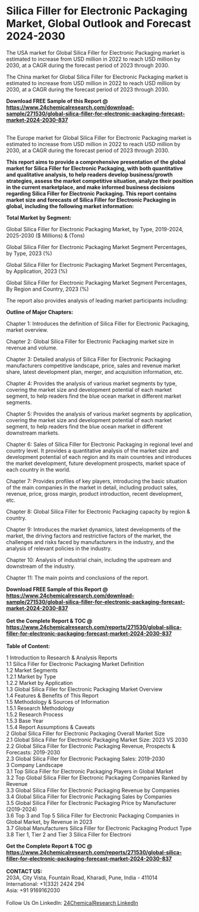 <h1>Silica Filler for Electronic Packaging Market, Global Outlook and Forecast 2024-2030</h1><p>The USA market for Global Silica Filler for Electronic Packaging market is estimated to increase from USD million in 2022 to reach USD million by 2030, at a CAGR during the forecast period of 2023 through 2030.</p><p>
</p><p>The China market for Global Silica Filler for Electronic Packaging market is estimated to increase from USD million in 2022 to reach USD million by 2030, at a CAGR during the forecast period of 2023 through 2030.</p><div><b>Download FREE Sample of this Report @ 
            <a href="https://www.24chemicalresearch.com/download-sample/271530/global-silica-filler-for-electronic-packaging-forecast-market-2024-2030-837">
            https://www.24chemicalresearch.com/download-sample/271530/global-silica-filler-for-electronic-packaging-forecast-market-2024-2030-837</a></b></div><br><p>
</p><p>The Europe market for Global Silica Filler for Electronic Packaging market is estimated to increase from USD million in 2022 to reach USD million by 2030, at a CAGR during the forecast period of 2023 through 2030.</p><p>
<strong>This report aims to provide a comprehensive presentation of the global market for Silica Filler for Electronic Packaging, with both quantitative and qualitative analysis, to help readers develop business/growth strategies, assess the market competitive situation, analyze their position in the current marketplace, and make informed business decisions regarding Silica Filler for Electronic Packaging. This report contains market size and forecasts of Silica Filler for Electronic Packaging in global, including the following market information:</strong></p><p>
</p><p>
<strong>Total Market by Segment:</strong></p><p>
Global Silica Filler for Electronic Packaging Market, by Type, 2019-2024, 2025-2030 ($ Millions) &amp; (Tons)</p><p>
Global Silica Filler for Electronic Packaging Market Segment Percentages, by Type, 2023 (%)</p><p>
</p><p>
Global Silica Filler for Electronic Packaging Market Segment Percentages, by Application, 2023 (%)</p><p>
</p><p>
Global Silica Filler for Electronic Packaging Market Segment Percentages, By Region and Country, 2023 (%)</p><p>
</p><p>
The report also provides analysis of leading market participants including:</p><p>
</p><p>
</p><p>
</p><p><strong>Outline of Major Chapters:</strong></p><p>
</p><p>Chapter 1: Introduces the definition of Silica Filler for Electronic Packaging, market overview.</p><p>
Chapter 2: Global Silica Filler for Electronic Packaging market size in revenue and volume.</p><p>
Chapter 3: Detailed analysis of Silica Filler for Electronic Packaging manufacturers competitive landscape, price, sales and revenue market share, latest development plan, merger, and acquisition information, etc.</p><p>
Chapter 4: Provides the analysis of various market segments by type, covering the market size and development potential of each market segment, to help readers find the blue ocean market in different market segments.</p><p>
Chapter 5: Provides the analysis of various market segments by application, covering the market size and development potential of each market segment, to help readers find the blue ocean market in different downstream markets.</p><p>
Chapter 6: Sales of Silica Filler for Electronic Packaging in regional level and country level. It provides a quantitative analysis of the market size and development potential of each region and its main countries and introduces the market development, future development prospects, market space of each country in the world.</p><p>
Chapter 7: Provides profiles of key players, introducing the basic situation of the main companies in the market in detail, including product sales, revenue, price, gross margin, product introduction, recent development, etc.</p><p>
Chapter 8: Global Silica Filler for Electronic Packaging capacity by region &amp; country.</p><p>
Chapter 9: Introduces the market dynamics, latest developments of the market, the driving factors and restrictive factors of the market, the challenges and risks faced by manufacturers in the industry, and the analysis of relevant policies in the industry.</p><p>
Chapter 10: Analysis of industrial chain, including the upstream and downstream of the industry.</p><p>
Chapter 11: The main points and conclusions of the report.</p><div><b>Download FREE Sample of this Report @ 
            <a href="https://www.24chemicalresearch.com/download-sample/271530/global-silica-filler-for-electronic-packaging-forecast-market-2024-2030-837">
            https://www.24chemicalresearch.com/download-sample/271530/global-silica-filler-for-electronic-packaging-forecast-market-2024-2030-837</a></b></div><br><div><b>Get the Complete Report & TOC @ 
            <a href="https://www.24chemicalresearch.com/reports/271530/global-silica-filler-for-electronic-packaging-forecast-market-2024-2030-837">
            https://www.24chemicalresearch.com/reports/271530/global-silica-filler-for-electronic-packaging-forecast-market-2024-2030-837</a></b></div><br>
            <b>Table of Content:</b><p>1 Introduction to Research & Analysis Reports<br />
    1.1 Silica Filler for Electronic Packaging Market Definition<br />
    1.2 Market Segments<br />
        1.2.1 Market by Type<br />
        1.2.2 Market by Application<br />
    1.3 Global Silica Filler for Electronic Packaging Market Overview<br />
    1.4 Features & Benefits of This Report<br />
    1.5 Methodology & Sources of Information<br />
        1.5.1 Research Methodology<br />
        1.5.2 Research Process<br />
        1.5.3 Base Year<br />
        1.5.4 Report Assumptions & Caveats<br />
2 Global Silica Filler for Electronic Packaging Overall Market Size<br />
    2.1 Global Silica Filler for Electronic Packaging Market Size: 2023 VS 2030<br />
    2.2 Global Silica Filler for Electronic Packaging Revenue, Prospects & Forecasts: 2019-2030<br />
    2.3 Global Silica Filler for Electronic Packaging Sales: 2019-2030<br />
3 Company Landscape<br />
    3.1 Top Silica Filler for Electronic Packaging Players in Global Market<br />
    3.2 Top Global Silica Filler for Electronic Packaging Companies Ranked by Revenue<br />
    3.3 Global Silica Filler for Electronic Packaging Revenue by Companies<br />
    3.4 Global Silica Filler for Electronic Packaging Sales by Companies<br />
    3.5 Global Silica Filler for Electronic Packaging Price by Manufacturer (2019-2024)<br />
    3.6 Top 3 and Top 5 Silica Filler for Electronic Packaging Companies in Global Market, by Revenue in 2023<br />
    3.7 Global Manufacturers Silica Filler for Electronic Packaging Product Type<br />
    3.8 Tier 1, Tier 2 and Tier 3 Silica Filler for Electroni</p><div><b>Get the Complete Report & TOC @ 
            <a href="https://www.24chemicalresearch.com/reports/271530/global-silica-filler-for-electronic-packaging-forecast-market-2024-2030-837">
            https://www.24chemicalresearch.com/reports/271530/global-silica-filler-for-electronic-packaging-forecast-market-2024-2030-837</a></b></div><br><b>CONTACT US:</b><br>
            203A, City Vista, Fountain Road, Kharadi, Pune, India - 411014<br>
            International: +1(332) 2424 294<br>
            Asia: +91 9169162030 <br><br>
            Follow Us On LinkedIn: <a href="https://www.linkedin.com/company/24chemicalresearch/">24ChemicalResearch LinkedIn</a>